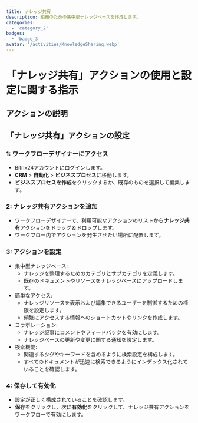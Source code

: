 ```yaml
---
title: ナレッジ共有
description: 組織のための集中型ナレッジベースを作成します。
categories: 
  - 'category_2'
badges: 
  - 'badge_3'
avatar: '/activities/KnowledgeSharing.webp'
---
```

# 「ナレッジ共有」アクションの使用と設定に関する指示

## アクションの説明

## **「ナレッジ共有」アクションの設定**

### 1: ワークフローデザイナーにアクセス
- Bitrix24アカウントにログインします。
- **CRM** > **自動化** > **ビジネスプロセス**に移動します。
- **ビジネスプロセスを作成**をクリックするか、既存のものを選択して編集します。

### 2: ナレッジ共有アクションを追加
- ワークフローデザイナーで、利用可能なアクションのリストから**ナレッジ共有**アクションをドラッグ＆ドロップします。
- ワークフロー内でアクションを発生させたい場所に配置します。

### 3: アクションを設定
- 集中型ナレッジベース:
  - ナレッジを整理するためのカテゴリとサブカテゴリを定義します。
  - 既存のドキュメントやリソースをナレッジベースにアップロードします。
- 簡単なアクセス:
  - ナレッジリソースを表示および編集できるユーザーを制御するための権限を設定します。
  - 頻繁にアクセスする情報へのショートカットやリンクを作成します。
- コラボレーション:
  - ナレッジ記事にコメントやフィードバックを有効にします。
  - ナレッジベースの更新や変更に関する通知を設定します。
- 検索機能:
  - 関連するタグやキーワードを含めるように検索設定を構成します。
  - すべてのドキュメントが迅速に検索できるようにインデックス化されていることを確認します。

### 4: 保存して有効化
- 設定が正しく構成されていることを確認します。
- **保存**をクリックし、次に**有効化**をクリックして、ナレッジ共有アクションをワークフローで有効にします。